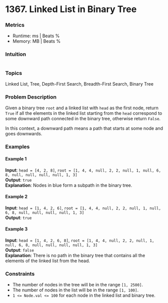 # 1367. Linked List in Binary Tree

### Metrics
- Runtime:   ms | Beats %  
- Memory: MB | Beats %

### Intuition
```

```

### Topics
Linked List, Tree, Depth-First Search, Breadth-First Search, Binary Tree

### Problem Description
Given a binary tree `root` and a linked list with `head` as the first node, return `True` if all the elements in the linked list starting from the `head` correspond to some downward path connected in the binary tree, otherwise return `False`.

In this context, a downward path means a path that starts at some node and goes downwards.

### Examples

#### Example 1
**Input**: `head = [4, 2, 8]`, `root = [1, 4, 4, null, 2, 2, null, 1, null, 6, 8, null, null, null, null, 1, 3]`  
**Output**: `true`  
**Explanation**: Nodes in blue form a subpath in the binary tree.

#### Example 2
**Input**: `head = [1, 4, 2, 6]`, `root = [1, 4, 4, null, 2, 2, null, 1, null, 6, 8, null, null, null, null, 1, 3]`  
**Output**: `true`

#### Example 3
**Input**: `head = [1, 4, 2, 6, 8]`, `root = [1, 4, 4, null, 2, 2, null, 1, null, 6, 8, null, null, null, null, 1, 3]`  
**Output**: `false`  
**Explanation**: There is no path in the binary tree that contains all the elements of the linked list from the head.

### Constraints
- The number of nodes in the tree will be in the range `[1, 2500]`.
- The number of nodes in the list will be in the range `[1, 100]`.
- `1 <= Node.val <= 100` for each node in the linked list and binary tree.
